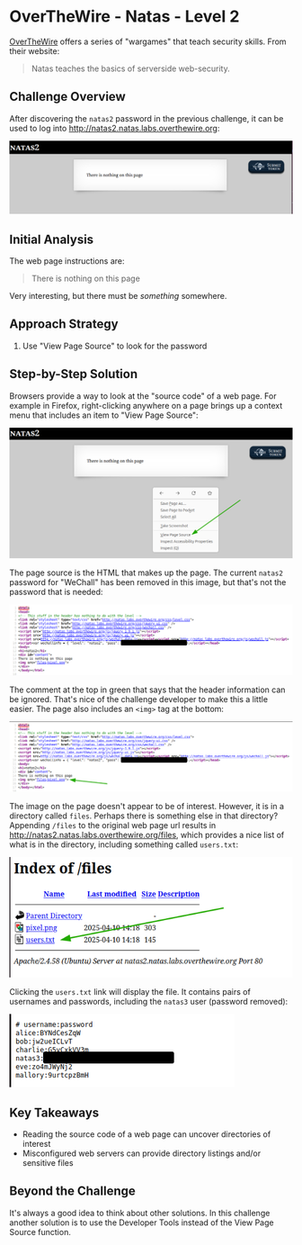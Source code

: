 # OverTheWire - Natas - Level 2

[OverTheWire](https://overthewire.org) offers a series of "wargames" that teach
security skills. From their website:

> Natas teaches the basics of serverside web-security.

## Challenge Overview

After discovering the `natas2` password in the previous challenge, it can be
used to log into http://natas2.natas.labs.overthewire.org:

![The main page](images/level_02/00_main_page.png)

## Initial Analysis

The web page instructions are:

> There is nothing on this page

Very interesting, but there must be _something_ somewhere.

## Approach Strategy

1. Use "View Page Source" to look for the password

## Step-by-Step Solution

Browsers provide a way to look at the "source code" of a web page. For example
in Firefox, right-clicking anywhere on a page brings up a context menu that
includes an item to "View Page Source":

![The Firefox Context Menu](images/level_02/01_context_menu.png)

The page source is the HTML that makes up the page. The current `natas2`
password for "WeChall" has been removed in this image, but that's not the
password that is needed:

![The Page Source](images/level_02/02_view_source.png)

The comment at the top in green that says that the header information can be
ignored. That's nice of the challenge developer to make this a little easier.
The page also includes an `<img>` tag at the bottom:

![The Page Source Image](images/level_02/03_view_source_img.png)

The image on the page doesn't appear to be of interest. However, it is in a
directory called `files`. Perhaps there is something else in that directory?
Appending `/files` to the original web page url results in
http://natas2.natas.labs.overthewire.org/files, which provides a nice list of
what is in the directory, including something called `users.txt`:

![The /files Directory](images/level_02/04_files_directory.png)

Clicking the `users.txt` link will display the file. It contains pairs of
usernames and passwords, including the `natas3` user (password removed):

![The users.txt file](images/level_02/05_users_file.png)

## Key Takeaways

- Reading the source code of a web page can uncover directories of interest
- Misconfigured web servers can provide directory listings and/or sensitive
  files

## Beyond the Challenge

It's always a good idea to think about other solutions. In this challenge
another solution is to use the Developer Tools instead of the View Page Source
function.

